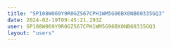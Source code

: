 ```yaml
---
title: "SP108W069Y9R0GZS67CPH1WM5G96BX0NB60335GQ3"
date: 2024-02-19T09:45:21.293Z
user: SP108W069Y9R0GZS67CPH1WM5G96BX0NB60335GQ3
layout: "users"
---
```

    